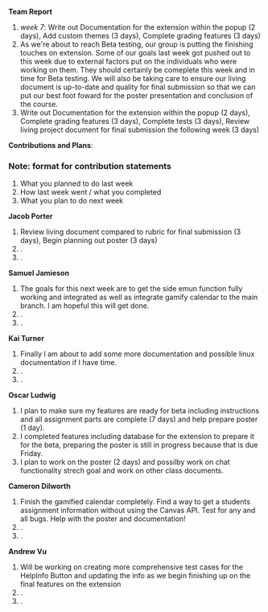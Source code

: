 **Team Report**
  1. *week 7*: Write out Documentation for the extension within the popup (2 days), Add custom themes (3 days), Complete grading features (3 days)
  2. As we're about to reach Beta testing, our group is putting the finishing touches on extension. Some of our goals last week got pushed out to this week due to external factors put on the individuals who were working on them. They should certainly be comeplete this week and in time for Beta testing. We will also be taking care to ensure our living document is up-to-date and quality for final submission so that we can put our best foot foward for the poster presentation and conclusion of the course.
  3. Write out Documentation for the extension within the popup (2 days), Complete grading features (3 days), Complete tests (3 days), Review living project document for final submission the following week (3 days)

**Contributions and Plans**:

### Note: format for contribution statements
1. What you planned to do last week
2. How last week went / what you completed
3. What you plan to do next week

  **Jacob Porter**
1. Review living document compared to rubric for final submission (3 days), Begin planning out poster (3 days)
2. .
3. .

  **Samuel Jamieson**

1. The goals for this next week are to get the side emun function fully working and integrated as well as integrate gamify calendar to the main branch. I am hopeful this will get done.
2. .
3. .


 **Kai Turner**
1. Finally I am about to add some more documentation and possible linux documentation if I have time.
2. .
3. .
  
  **Oscar Ludwig** 
1. I plan to make sure my features are ready for beta including instructions and all assignment parts are complete (7 days) and help prepare poster (1 day).
2. I completed features including database for the extension to prepare it for the beta, preparing the poster is still in progress because that is due Friday.
3. I plan to work on the poster (2 days) and possilby work on chat functionality strech goal and work on other class documents.

  **Cameron Dilworth**
1. Finish the gamified calendar completely. Find a way to get a students assignment information without using the Canvas API. Test for any and all bugs. Help with the poster and documentation!
2. .
3. .

  **Andrew Vu**
1. Will be working on creating more comprehensive test cases for the HelpInfo Button and updating the info as we begin finishing up on the final features on the extension 
2. .
3. .

